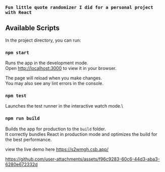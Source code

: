 ### `Fun little quote randomizer I did for a personal project with React`

## Available Scripts

In the project directory, you can run:

### `npm start`

Runs the app in the development mode.\
Open [http://localhost:3000](http://localhost:3000) to view it in your browser.

The page will reload when you make changes.\
You may also see any lint errors in the console.

### `npm test`

Launches the test runner in the interactive watch mode.\

### `npm run build`

Builds the app for production to the `build` folder.\
It correctly bundles React in production mode and optimizes the build for the best performance.


view the live demo here https://s2wmgh.csb.app/


https://github.com/user-attachments/assets/f96c9283-60c6-44d3-aba3-6280e672332d







